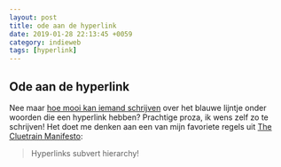 ```yaml
---
layout: post
title: ode aan de hyperlink
date: 2019-01-28 22:13:45 +0059
category: indieweb
tags: [hyperlink]
---
```


## Ode aan de hyperlink

Nee maar [hoe mooi kan iemand schrijven](http://adrianroselli.com/2019/01/underlines-are-beautiful.html) over het blauwe lijntje onder woorden die een hyperlink hebben? Prachtige proza, ik wens zelf zo te schrijven!
Het doet me denken aan een van mijn favoriete regels uit [The Cluetrain Manifesto](https://cluetrain.com): 

> Hyperlinks subvert hierarchy!

